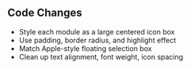 ## Code Changes

- Style each module as a large centered icon box
- Use padding, border radius, and highlight effect
- Match Apple-style floating selection box
- Clean up text alignment, font weight, icon spacing
